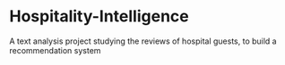 # Hospitality-Intelligence
A text analysis project studying the reviews of hospital guests, to build a recommendation system
